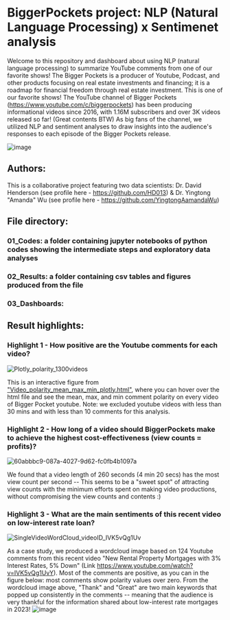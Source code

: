 # BiggerPockets project: NLP (Natural Language Processing) x Sentimenet analysis  
Welcome to this repository and dashboard about using NLP (natural language processing) to summarize YouTube comments from one of our favorite shows! The Bigger Pockets is a producer of Youtube, Podcast, and other products focusing on real estate investments and financing; it is a roadmap for financial freedom through real estate investment. This is one of our favorite shows! The YouTube channel of Bigger Pockets (https://www.youtube.com/c/biggerpockets) has been producing informational videos since 2016, with 1.16M subscribers and over 3K videos released so far! (Great contents BTW) As big fans of the channel, we utilized NLP and sentiment analyses to draw insights into the audience's responses to each episode of the Bigger Pockets release. 

![image](https://github.com/HD013/BiggerPockets_NLP-/assets/80353259/459ae657-fad8-4198-9b95-4b5376795639)



## **Authors:**
This is a collaborative project featuring two data scientists: Dr. David Henderson (see profile here - https://github.com/HD013) & Dr. Yingtong "Amanda" Wu (see profile here - https://github.com/YingtongAamandaWu)

## **File directory:**

### 01_Codes: a folder containing jupyter notebooks of python codes showing the intermediate steps and exploratory data analyses

### 02_Results: a folder containing csv tables and figures produced from the file

### 03_Dashboards:

## **Result highlights:**

### **Highlight 1 - How positive are the Youtube comments for each video?**

![Plotly_polarity_1300videos](https://github.com/HD013/BiggerPockets_NLP-/assets/80353259/736c3e0e-8f4f-4b2f-8338-878f5e366082)

This is an interactive figure from ["Video_polarity_mean_max_min_plotly.html"]([url](https://github.com/HD013/BiggerPockets_NLP-/blob/main/02_Results/Video_polarity_mean_max_min_plotly.html)), where you can hover over the html file and see the mean, max, and min comment polarity on every video of Bigger Pocket youtube. Note: we excluded youtube videos with less than 30 mins and with less than 10 comments for this analysis. 

### **Highlight 2 - How long of a video should BiggerPockets make to achieve the highest cost-effectiveness (view counts = profits)?**

![60abbbc9-087a-4027-9d62-fc0fb4b1097a](https://github.com/HD013/BiggerPockets_NLP-/assets/80353259/e7ba7ef3-7ae4-4806-9f5d-ccbc3bd25fa4)

We found that a video length of 260 seconds (4 min 20 secs) has the most view count per second -- This seems to be a "sweet spot" of attracting view counts with the minimum efforts spent on making video productions, without compromising the view counts and contents :) 

### **Highlight 3 - What are the main sentiments of this recent video on low-interest rate loan?**
![SingleVideoWordCloud_videoID_IVK5vQg1Uv](https://github.com/HD013/BiggerPockets_NLP-/assets/80353259/e019b801-8fb3-455e-8e28-42f217356664)

As a case study, we produced a wordcloud image based on 124 Youtube comments from this recent video "New Rental Property Mortgages with 3% Interest Rates, 5% Down" (Link https://www.youtube.com/watch?v=IVK5vQg1UvY). Most of the comments are positive, as you can in the figure below: most comments show polarity values over zero. From the wordcloud image above, "Thank" and "Great" are two main keywords that popped up consistently in the comments -- meaning that the audience is very thankful for the information shared about low-interest rate mortgages in 2023!
![image](https://github.com/HD013/BiggerPockets_NLP-/assets/80353259/27e43b04-8874-4457-8a59-38400811e06e=100x100)



